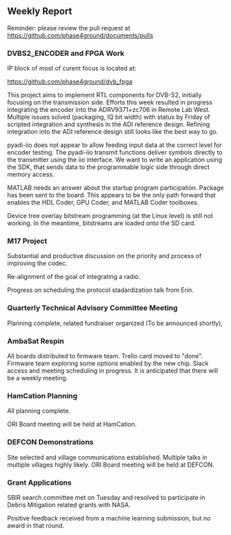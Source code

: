 ## Weekly Report

Reminder: please review the pull request at https://github.com/phase4ground/documents/pulls

### DVBS2_ENCODER and FPGA Work

IP block of most of curent focus is located at: 

https://github.com/phase4ground/dvb_fpga

This project aims to implement RTL components for DVB-S2, initially focusing on the transmission side. Efforts this week resulted in progress integrating the encoder into the ADRV9371+zc706 in Remote Lab West. Multiple issues solved (packaging, IQ bit width) with status by Friday of scripted integration and synthesis in the ADI reference design. Refining integration into the ADI reference design still looks like the best way to go. 

pyadi-iio does not appear to allow feeding input data at the correct level for encoder testing. The pyadi-iio transmit functions deliver symbols directly to the transmitter using the iio interface. We want to write an application using the SDK, that sends data to the programmable logic side through direct memory access. 

MATLAB needs an answer about the startup program participation. Package has been sent to the board. This appears to be the only path forward that enables the HDL Coder, GPU Coder, and MATLAB Coder toolboxes. 

Device tree overlay bitstream programming (at the Linux level) is still not working. In the meantime, bitstreams are loaded onto the SD card. 

### M17 Project

Substantial and productive discussion on the priority and process of improving the codec. 

Re-alignment of the goal of integrating a radio. 

Progress on scheduling the protocol stadardization talk from Erin.

### Quarterly Technical Advisory Committee Meeting

Planning complete, related fundraiser organized (To be announced shortly), 

### AmbaSat Respin

All boards distributed to firmware team. Trello card moved to "done". Firmware team exploring some options enabled by the new chip. Slack access and meeting scheduling in progress. It is anticipated that there will be a weekly meeting. 

### HamCation Planning

All planning complete. 

ORI Board meeting will be held at HamCation.

### DEFCON Demonstrations

Site selected and village communications established. Multiple talks in multiple villages highly likely. ORI Board meeting will be held at DEFCON. 

### Grant Applications

SBIR search committee met on Tuesday and resolved to participate in Debris Mitigation related grants with NASA. 

Positive feedback received from a machine learning submission, but no award in that round. 
